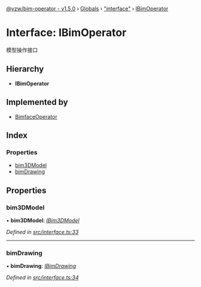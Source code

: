 [@yzw/bim-operator - v1.5.0](../README.md) › [Globals](../globals.md) › ["interface"](../modules/_interface_.md) › [IBimOperator](_interface_.ibimoperator.md)

# Interface: IBimOperator

模型操作接口

## Hierarchy

* **IBimOperator**

## Implemented by

* [BimfaceOperator](../classes/_providers_bimface_operator_.bimfaceoperator.md)

## Index

### Properties

* [bim3DModel](_interface_.ibimoperator.md#bim3dmodel)
* [bimDrawing](_interface_.ibimoperator.md#bimdrawing)

## Properties

###  bim3DModel

• **bim3DModel**: *[IBim3DModel](_interface_.ibim3dmodel.md)*

*Defined in [src/interface.ts:33](https://github.com/youkaisteve/bim-operator/blob/90a5443/src/interface.ts#L33)*

___

###  bimDrawing

• **bimDrawing**: *[IBimDrawing](_interface_.ibimdrawing.md)*

*Defined in [src/interface.ts:34](https://github.com/youkaisteve/bim-operator/blob/90a5443/src/interface.ts#L34)*

